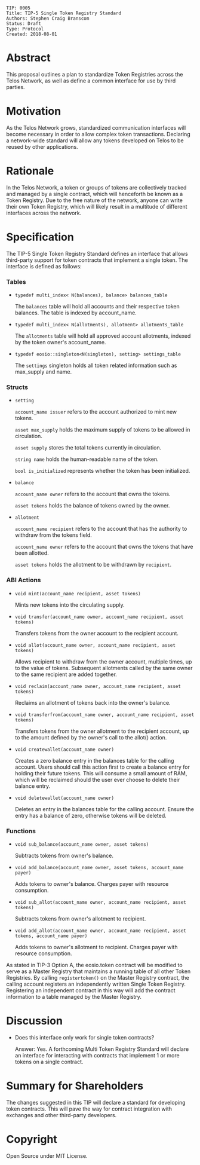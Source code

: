     TIP: 0005
    Title: TIP-5 Single Token Registry Standard
    Authors: Stephen Craig Branscom
    Status: Draft
    Type: Protocol
    Created: 2018-08-01

# Abstract

This proposal outlines a plan to standardize Token Registries across the Telos Network, as well as define a common interface for use by third parties.

# Motivation

As the Telos Network grows, standardized communication interfaces will become necessary in order to allow complex token transactions. Declaring a network-wide standard will allow any tokens developed on Telos to be reused by other applications.

# Rationale

In the Telos Network, a token or groups of tokens are collectively tracked and managed by a single contract, which will henceforth be known as a Token Registry. Due to the free nature of the network, anyone can write their own Token Registry, which will likely result in a multitude of different interfaces across the network.

# Specification

The TIP-5 Single Token Registry Standard defines an interface that allows third-party support for token contracts that implement a single token. The interface is defined as follows:

### Tables

* `typedef multi_index< N(balances), balance> balances_table`

    The `balances` table will hold all accounts and their respective token balances. The table is indexed by account_name.

* `typedef multi_index< N(allotments), allotment> allotments_table`

    The `allotments` table will hold all approved account allotments, indexed by the token owner's account_name.

* `typedef eosio::singleton<N(singleton), setting> settings_table`

    The `settings` singleton holds all token related information such as max_supply and name.

### Structs

* `setting`

    `account_name issuer` refers to the account authorized to mint new tokens.

    `asset max_supply` holds the maximum supply of tokens to be allowed in circulation.

    `asset supply` stores the total tokens currently in circulation.

    `string name` holds the human-readable name of the token.

    `bool is_initialized` represents whether the token has been initialized.

* `balance`

    `account_name owner` refers to the account that owns the tokens.

    `asset tokens` holds the balance of tokens owned by the owner.

* `allotment`

    `account_name recipient` refers to the account that has the authority to withdraw from the tokens field.

    `account_name owner` refers to the account that owns the tokens that have been allotted.
    
    `asset tokens` holds the allotment to be withdrawn by `recipient`.

### ABI Actions

* `void mint(account_name recipient, asset tokens)`

    Mints new tokens into the circulating supply.

* `void transfer(account_name owner, account_name recipient, asset tokens)`

    Transfers tokens from the owner account to the recipient account.

* `void allot(account_name owner, account_name recipient, asset tokens)`

    Allows recipient to withdraw from the owner account, multiple times, up to the value of tokens. Subsequent allotments called by the same owner to the same recipient are added together.

* `void reclaim(account_name owner, account_name recipient, asset tokens)`

    Reclaims an allotment of tokens back into the owner's balance.

* `void transferfrom(account_name owner, account_name recipient, asset tokens)`

    Transfers tokens from the owner allotment to the recipient account, up to the amount defined by the owner's call to the allot() action.

* `void createwallet(account_name owner)`

    Creates a zero balance entry in the balances table for the calling account. Users should call this action first to create a balance entry for holding their future tokens. This will consume a small amount of RAM, which will be reclaimed should the user ever choose to delete their balance entry.

* `void deletewallet(account_name owner)`

    Deletes an entry in the balances table for the calling account. Ensure the entry has a balance of zero, otherwise tokens will be deleted.

### Functions

* `void sub_balance(account_name owner, asset tokens)`

    Subtracts tokens from owner's balance.

* `void add_balance(account_name owner, asset tokens, account_name payer)`

    Adds tokens to owner's balance. Charges payer with resource consumption.

* `void sub_allot(account_name owner, account_name recipient, asset tokens)`

    Subtracts tokens from owner's allotment to recipient.

* `void add_allot(account_name owner, account_name recipient, asset tokens, account_name payer)`

    Adds tokens to owner's allotment to recipient. Charges payer with resource consumption.

As stated in TIP-3 Option A, the eosio.token contract will be modified to serve as a Master Registry that maintains a running table of all other Token Registries. By calling `registertoken()` on the Master Registry contract, the calling account registers an independently written Single Token Registry. Registering an independent contract in this way will add the contract information to a table managed by the Master Registry.

# Discussion

* Does this interface only work for single token contracts?

    Answer: Yes. A forthcoming Multi Token Registry Standard will declare an interface for interacting with contracts that implement 1 or more tokens on a single contract.

# Summary for Shareholders

The changes suggested in this TIP will declare a standard for developing token contracts. This will pave the way for contract integration with exchanges and other third-party developers.

# Copyright

Open Source under MIT License.